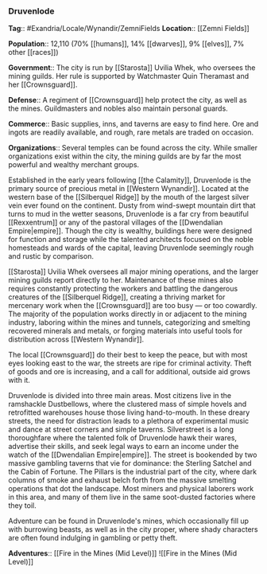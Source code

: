 ### Druvenlode
**Tag**:: #Exandria/Locale/Wynandir/ZemniFields
**Location**:: [[Zemni Fields]]

**Population**:: 12,110 (70% [[humans]], 14% [[dwarves]], 9% [[elves]], 7% other [[races]])

**Government**:: The city is run by [[Starosta]] Uvilia Whek, who oversees the mining guilds. Her rule is supported by Watchmaster Quin Theramast and her [[Crownsguard]].

**Defense**:: A regiment of [[Crownsguard]] help protect the city, as well as the mines. Guildmasters and nobles also maintain personal guards.

**Commerce**:: Basic supplies, inns, and taverns are easy to find here. Ore and ingots are readily available, and rough, rare metals are traded on occasion.

**Organizations**:: Several temples can be found across the city. While smaller organizations exist within the city, the mining guilds are by far the most powerful and wealthy merchant groups.

Established in the early years following [[the Calamity]], Druvenlode is the primary source of precious metal in [[Western Wynandir]]. Located at the western base of the [[Silberquel Ridge]] by the mouth of the largest silver vein ever found on the continent. Dusty from wind-swept mountain dirt that turns to mud in the wetter seasons, Druvenlode is a far cry from beautiful [[Rexxentrum]] or any of the pastoral villages of the [[Dwendalian Empire|empire]]. Though the city is wealthy, buildings here were designed for function and storage while the talented architects focused on the noble homesteads and wards of the capital, leaving Druvenlode seemingly rough and rustic by comparison.

[[Starosta]] Uvilia Whek oversees all major mining operations, and the larger mining guilds report directly to her. Maintenance of these mines also requires constantly protecting the workers and battling the dangerous creatures of the [[Silberquel Ridge]], creating a thriving market for mercenary work when the [[Crownsguard]] are too busy — or too cowardly. The majority of the population works directly in or adjacent to the mining industry, laboring within the mines and tunnels, categorizing and smelting recovered minerals and metals, or forging materials into useful tools for distribution across [[Western Wynandir]].

The local [[Crownsguard]] do their best to keep the peace, but with most eyes looking east to the war, the streets are ripe for criminal activity. Theft of goods and ore is increasing, and a call for additional, outside aid grows with it.

Druvenlode is divided into three main areas. Most citizens live in the ramshackle Dustbellows, where the clustered mass of simple hovels and retrofitted warehouses house those living hand-to-mouth. In these dreary streets, the need for distraction leads to a plethora of experimental music and dance at street corners and simple taverns. Silverstreet is a long thoroughfare where the talented folk of Druvenlode hawk their wares, advertise their skills, and seek legal ways to earn an income under the watch of the [[Dwendalian Empire|empire]]. The street is bookended by two massive gambling taverns that vie for dominance: the Sterling Satchel and the Cabin of Fortune. The Pillars is the industrial part of the city, where dark columns of smoke and exhaust belch forth from the massive smelting operations that dot the landscape. Most miners and physical laborers work in this area, and many of them live in the same soot-dusted factories where they toil.

Adventure can be found in Druvenlode's mines, which occasionally fill up with burrowing beasts, as well as in the city proper, where shady characters are often found indulging in gambling or petty theft.

**Adventures**:: [[Fire in the Mines (Mid Level)]]
![[Fire in the Mines (Mid Level)]]